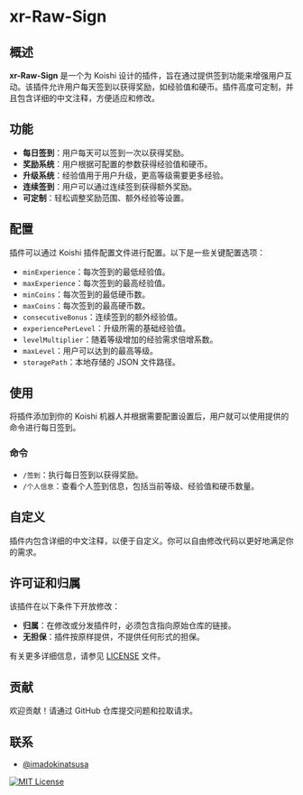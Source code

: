 # xr-Raw-Sign

## 概述

**xr-Raw-Sign** 是一个为 Koishi 设计的插件，旨在通过提供签到功能来增强用户互动。该插件允许用户每天签到以获得奖励，如经验值和硬币。插件高度可定制，并且包含详细的中文注释，方便适应和修改。

## 功能

- **每日签到**：用户每天可以签到一次以获得奖励。
- **奖励系统**：用户根据可配置的参数获得经验值和硬币。
- **升级系统**：经验值用于用户升级，更高等级需要更多经验。
- **连续签到**：用户可以通过连续签到获得额外奖励。
- **可定制**：轻松调整奖励范围、额外经验等设置。

## 配置

插件可以通过 Koishi 插件配置文件进行配置。以下是一些关键配置选项：

- `minExperience`：每次签到的最低经验值。
- `maxExperience`：每次签到的最高经验值。
- `minCoins`：每次签到的最低硬币数。
- `maxCoins`：每次签到的最高硬币数。
- `consecutiveBonus`：连续签到的额外经验值。
- `experiencePerLevel`：升级所需的基础经验值。
- `levelMultiplier`：随着等级增加的经验需求倍增系数。
- `maxLevel`：用户可以达到的最高等级。
- `storagePath`：本地存储的 JSON 文件路径。

## 使用

将插件添加到你的 Koishi 机器人并根据需要配置设置后，用户就可以使用提供的命令进行每日签到。

### 命令

- `/签到`：执行每日签到以获得奖励。
- `/个人信息`：查看个人签到信息，包括当前等级、经验值和硬币数量。

## 自定义

插件内包含详细的中文注释，以便于自定义。你可以自由修改代码以更好地满足你的需求。

## 许可证和归属

该插件在以下条件下开放修改：

- **归属**：在修改或分发插件时，必须包含指向原始仓库的链接。
- **无担保**：插件按原样提供，不提供任何形式的担保。

有关更多详细信息，请参见 [LICENSE](https://choosealicense.com/licenses/mit/) 文件。

## 贡献

欢迎贡献！请通过 GitHub 仓库提交问题和拉取请求。

## 联系

- [@imadokinatsusa](https://github.com/imadokinatsusa)

[![MIT License](https://img.shields.io/badge/License-MIT-green.svg)](https://choosealicense.com/licenses/mit/)
